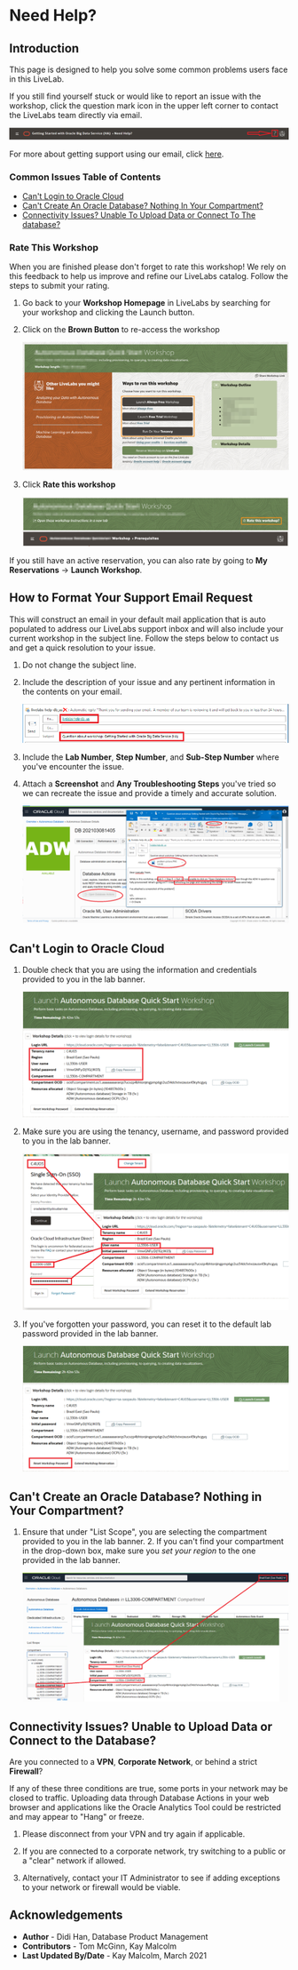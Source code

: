 # Need Help?   

## Introduction
This page is designed to help you solve some common problems users face in this LiveLab. 

If you still find yourself stuck or would like to report an issue with the workshop, click the question mark icon in the upper left corner to contact the LiveLabs team directly via email.  

![](images/help-button2.png)

For more about getting support using our email, click [here](#HowToFormatYourSupportEmailRequest).

### Common Issues Table of Contents
  - [Can't Login to Oracle Cloud](#CantLogintoOracleCloud)
  - [Can't Create An Oracle Database? Nothing In Your Compartment?](#CantCreateAnOracleDatabase?NothingInYourCompartment?)
  - [Connectivity Issues? Unable To Upload Data or Connect To The database?](#ConnectivityIssues?UnableToUploadDataorConnectToThedatabase?)

### **Rate This Workshop**
When you are finished please don't forget to rate this workshop!  We rely on this feedback to help us improve and refine our LiveLabs catalog.  Follow the steps to submit your rating. 

1.  Go back to your **Workshop Homepage** in LiveLabs by searching for your workshop and clicking the Launch button.

2.  Click on the **Brown Button** to re-access the workshop  

    ![](images/workshop-homepage-2.png " ")

3.  Click **Rate this workshop**

    ![](images/rate-this-workshop.png " ")

If you still have an active reservation, you can also rate by going to **My Reservations** -> **Launch Workshop**.


## How to Format Your Support Email Request
This will construct an email in your default mail application that is auto populated to address our LiveLabs support inbox and will also include your current workshop in the subject line. Follow the steps below to contact us and get a quick resolution to your issue.

1. Do not change the subject line. 
2. Include the description of your issue and any pertinent information in the contents on your email.

    ![](images/e-mail.png)

3. Include the **Lab Number**, **Step Number**, and **Sub-Step Number** where you've encounter the issue. 
4. Attach a **Screenshot** and **Any Troubleshooting Steps** you've tried so we can recreate the issue and provide a timely and accurate solution.

    ![](images/problem-picture2.png)

## Can't Login to Oracle Cloud
1. Double check that you are using the information and credentials provided to you in the lab banner. 

    ![](images/banner-info-highlight.png)

2. Make sure you are using the tenancy, username, and password provided to you in the lab banner.

    ![](images/login-demo1.png)

3. If you've forgotten your password, you can reset it to the default lab password provided in the lab banner.

    ![](images/reset-password.png)

## Can't Create an Oracle Database? Nothing in Your Compartment?
1. Ensure that under "List Scope", you are selecting the compartment provided to you in the lab banner. 2. If you can't find your compartment in the drop-down box, make sure you *set your region* to the one provided in the lab banner.

    ![](images/compartment-select.png)

## Connectivity Issues? Unable to Upload Data or Connect to the Database?
Are you connected to a **VPN**, **Corporate Network**, or behind a strict **Firewall**?

If any of these three conditions are true, some ports in your network may be closed to traffic. Uploading data through Database Actions in your web browser and applications like the Oracle Analytics Tool could be restricted and may appear to "Hang" or freeze. 

1. Please disconnect from your VPN and try again if applicable.

2. If you are connected to a corporate network, try switching to a public or a "clear" network if allowed.

3. Alternatively, contact your IT Administrator to see if adding exceptions to your network or firewall would be viable.

## Acknowledgements

* **Author** - Didi Han, Database Product Management
* **Contributors** - Tom McGinn, Kay Malcolm
* **Last Updated By/Date** - Kay Malcolm, March 2021